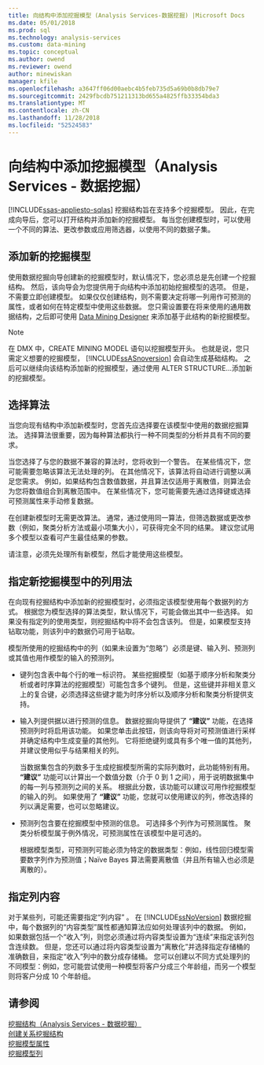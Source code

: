 ```yaml
---
title: 向结构中添加挖掘模型 (Analysis Services-数据挖掘) |Microsoft Docs
ms.date: 05/01/2018
ms.prod: sql
ms.technology: analysis-services
ms.custom: data-mining
ms.topic: conceptual
ms.author: owend
ms.reviewer: owend
author: minewiskan
manager: kfile
ms.openlocfilehash: a3647ff06d00aebc4b5feb735d5a69b0b8db79e7
ms.sourcegitcommit: 2429fbcdb751211313bd655a4825ffb33354bda3
ms.translationtype: MT
ms.contentlocale: zh-CN
ms.lasthandoff: 11/28/2018
ms.locfileid: "52524583"
---
```

# <a name="add-mining-models-to-a-structure-analysis-services---data-mining"></a>向结构中添加挖掘模型（Analysis Services - 数据挖掘）
[!INCLUDE[ssas-appliesto-sqlas](../../includes/ssas-appliesto-sqlas.md)]
  挖掘结构旨在支持多个挖掘模型。 因此，在完成向导后，您可以打开结构并添加新的挖掘模型。 每当您创建模型时，可以使用一个不同的算法、更改参数或应用筛选器，以使用不同的数据子集。  
  
## <a name="adding-new-mining-models"></a>添加新的挖掘模型  
 使用数据挖掘向导创建新的挖掘模型时，默认情况下，您必须总是先创建一个挖掘结构。 然后，该向导会为您提供用于向结构中添加初始挖掘模型的选项。 但是，不需要立即创建模型。 如果仅仅创建结构，则不需要决定将哪一列用作可预测的属性，或者如何在特定模型中使用这些数据。 您只需设置要在将来使用的通用数据结构，之后即可使用 [Data Mining Designer](../../analysis-services/data-mining/data-mining-designer.md) 来添加基于此结构的新挖掘模型。  
  
> [!NOTE]  
>  在 DMX 中，CREATE MINING MODEL 语句以挖掘模型开头。 也就是说，您只需定义想要的挖掘模型， [!INCLUDE[ssASnoversion](../../includes/ssasnoversion-md.md)] 会自动生成基础结构。 之后可以继续向该结构添加新的挖掘模型，通过使用 ALTER STRUCTURE...添加新的挖掘模型。  
  
## <a name="choosing-an-algorithm"></a>选择算法  
 当您向现有结构中添加新模型时，您首先应选择要在该模型中使用的数据挖掘算法。 选择算法很重要，因为每种算法都执行一种不同类型的分析并具有不同的要求。  
  
 当您选择了与您的数据不兼容的算法时，您将收到一个警告。 在某些情况下，您可能需要忽略该算法无法处理的列。 在其他情况下，该算法将自动进行调整以满足您需求。 例如，如果结构包含数值数据，并且算法仅适用于离散值，则算法会为您将数值组合到离散范围中。 在某些情况下，您可能需要先通过选择键或选择可预测属性来手动修复数据。  
  
 在创建新模型时无需更改算法。 通常，通过使用同一算法，但筛选数据或更改参数（例如，聚类分析方法或最小项集大小），可获得完全不同的结果。 建议您试用多个模型以查看可产生最佳结果的参数。  
  
 请注意，必须先处理所有新模型，然后才能使用这些模型。  
  
## <a name="specifying-the-usage-of-columns-in-a-new-mining-model"></a>指定新挖掘模型中的列用法  
 在向现有挖掘结构中添加新的挖掘模型时，必须指定该模型使用每个数据列的方式。 根据您为模型选择的算法类型，默认情况下，可能会做出其中一些选择。 如果没有指定列的使用类型，则挖掘结构中将不会包含该列。 但是，如果模型支持钻取功能，则该列中的数据仍可用于钻取。  
  
 模型所使用的挖掘结构中的列（如果未设置为“忽略”）必须是键、输入列、预测列或其值也用作模型的输入的预测列。  
  
-   键列包含表中每个行的唯一标识符。 某些挖掘模型（如基于顺序分析和聚类分析或者时序算法的挖掘模型）可能包含多个键列。 但是，这些键并非相关意义上的复合键，必须选择这些键才能为时序分析以及顺序分析和聚类分析提供支持。  
  
-   输入列提供据以进行预测的信息。 数据挖掘向导提供了 **“建议”** 功能，在选择预测列时将启用该功能。 如果您单击此按钮，则该向导将对可预测值进行采样并确定结构中生成变量的其他列。 它将拒绝键列或具有多个唯一值的其他列，并建议使用似乎与结果相关的列。  
  
     当数据集包含的列数多于生成挖掘模型所需的实际列数时，此功能特别有用。 **“建议”** 功能可以计算出一个数值分数（介于 0 到 1 之间），用于说明数据集中的每一列与预测列之间的关系。 根据此分数，该功能可以建议可用作挖掘模型的输入的列。 如果使用了 **“建议”** 功能，您就可以使用建议的列，修改选择的列以满足需要，也可以忽略建议。  
  
-   预测列包含要在挖掘模型中预测的信息。 可选择多个列作为可预测属性。 聚类分析模型属于例外情况，可预测属性在该模型中是可选的。  
  
     根据模型类型，可预测列可能必须为特定的数据类型：例如，线性回归模型需要数字列作为预测值；Naïve Bayes 算法需要离散值（并且所有输入也必须是离散的）。  
  
## <a name="specifying-column-content"></a>指定列内容  
 对于某些列，可能还需要指定“列内容” 。 在 [!INCLUDE[ssNoVersion](../../includes/ssnoversion-md.md)] 数据挖掘中，每个数据列的“内容类型”属性都通知算法应如何处理该列中的数据。 例如，如果数据包括一个“收入”列，则您必须通过将内容类型设置为“连续”来指定该列包含连续数。 但是，您还可以通过将内容类型设置为“离散化”并选择指定存储桶的准确数目，来指定“收入”列中的数分成存储桶。 您可以创建以不同方式处理列的不同模型：例如，您可能尝试使用一种模型将客户分成三个年龄组，而另一个模型则将客户分成 10 个年龄组。  
  
## <a name="see-also"></a>请参阅  
 [挖掘结构（Analysis Services - 数据挖掘）](../../analysis-services/data-mining/mining-structures-analysis-services-data-mining.md)   
 [创建关系挖掘结构](../../analysis-services/data-mining/create-a-relational-mining-structure.md)   
 [挖掘模型属性](../../analysis-services/data-mining/mining-model-properties.md)   
 [挖掘模型列](../../analysis-services/data-mining/mining-model-columns.md)  
  
  
